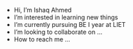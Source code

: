 -  Hi, I’m Ishaq Ahmed
-  I’m interested in learning new things
-  I’m currently pursuing BE I year at LIET
-  I’m looking to collaborate on ...
-  How to reach me ...


